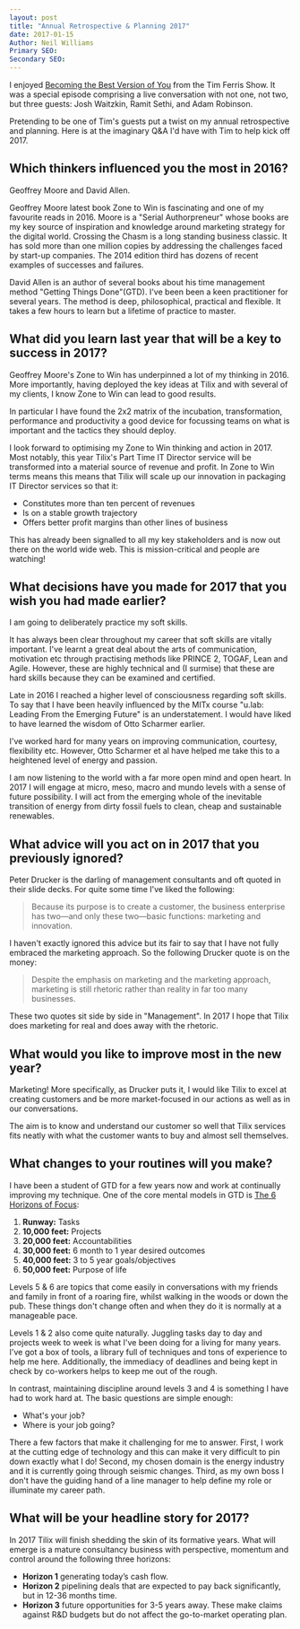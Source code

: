 ```yaml
---
layout: post
title: "Annual Retrospective & Planning 2017"
date: 2017-01-15
Author: Neil Williams  
Primary SEO:  
Secondary SEO:    
---
```

I enjoyed [Becoming the Best Version of You][1] from the Tim Ferris Show. It was a special episode comprising a live conversation with not one, not two, but three guests: Josh Waitzkin, Ramit Sethi, and Adam Robinson.

Pretending to be one of Tim's guests put a twist on my annual retrospective and planning. Here is at the imaginary Q&A I'd have with Tim to help kick off 2017. 

## Which thinkers influenced you the most in 2016?
Geoffrey Moore and David Allen.

Geoffrey Moore latest book Zone to Win is fascinating and one of my favourite reads in 2016. Moore is a "Serial Authorpreneur" whose books are my key source of inspiration and knowledge around marketing strategy for the digital world. Crossing the Chasm is a long standing business classic. It has sold more than one million copies by addressing the challenges faced by start-up companies. The 2014 edition third has dozens of recent examples of successes and failures.

David Allen is an author of several books about his time management method "Getting Things Done"(GTD). I've been been a keen practitioner for several years. The method is deep, philosophical, practical and flexible. It takes a few hours to learn but a lifetime of practice to master. 

## What did you learn last year that will be a key to success in 2017?
Geoffrey Moore's Zone to Win has underpinned a lot of my thinking in 2016. More importantly, having deployed the key ideas at Tilix and with several of my clients, I know Zone to Win can lead to good results.

In particular I have found the 2x2 matrix of the incubation, transformation, performance and productivity a good device for focussing teams on what is important and the tactics they should deploy.

I look forward to optimising my Zone to Win thinking and action in 2017. Most notably, this year Tilix's Part Time IT Director service will be transformed into a material source of revenue and profit. In Zone to Win terms means this means that  Tilix will scale up our innovation in packaging IT Director services so that it:

- Constitutes more than ten percent of revenues
- Is on a stable growth trajectory 
-  Offers better profit margins than other lines of business

This has already been signalled to all my key stakeholders and is now out there on the world wide web. This is mission-critical and people are watching!

## What decisions have you made for 2017 that you wish you had made earlier?
I am going to deliberately practice my soft skills.

It has always been clear throughout my career that soft skills are vitally important. I've learnt a great deal about the arts of communication, motivation etc through practising methods like PRINCE 2, TOGAF, Lean and Agile. However, these are highly technical and (I surmise) that these are hard skills because they can be examined and certified.

Late in 2016 I reached a higher level of consciousness regarding soft skills. To say that I have been heavily influenced by the MITx course "u.lab: Leading From the Emerging Future" is an understatement. I would have liked to have learned the wisdom of Otto Scharmer earlier.

I've worked hard for many years on improving communication, courtesy, flexibility etc. However, Otto Scharmer et al have helped me take this to a heightened level of energy and passion. 

I am now listening to the world with a far more open mind and open heart. In 2017 I will engage at micro, meso, macro and mundo levels with a sense of future possibility. I will act from the emerging whole of the inevitable transition of energy from dirty fossil fuels to clean, cheap and sustainable renewables.

## What advice will you act on in 2017 that you previously ignored?
Peter Drucker is the darling of management consultants and oft quoted in their slide decks. For quite some time I've liked the following: 

>Because its purpose is to create a customer, the business enterprise has two—and only these two—basic functions: marketing and innovation.

I haven't exactly ignored this advice but its fair to say that I have not fully embraced the marketing approach. So the following Drucker quote is on the money:  

>Despite the emphasis on marketing and the marketing approach, marketing is still rhetoric rather than reality in far too many businesses.

These two quotes sit side by side in "Management". In 2017 I hope that Tilix does marketing for real and does away with the rhetoric.

## What would you like to improve most in the new year?
Marketing! More specifically, as Drucker puts it, I would like Tilix to excel at creating customers and be more market-focused in our actions as well as in our conversations.

The aim is to know and understand our customer so well that Tilix services fits neatly with what the customer wants to buy and almost sell themselves.

## What changes to your routines will you make?
I have been a student of GTD for a few years now and work at continually improving my technique. One of the core mental models in GTD is [The 6 Horizons of Focus][2]:

1. __Runway:__ Tasks
2. __10,000 feet:__ Projects
3. __20,000 feet:__ Accountabilities
4. __30,000 feet:__ 6 month to 1 year desired outcomes
5. __40,000 feet:__ 3 to 5 year goals/objectives
6. __50,000 feet:__ Purpose of life

Levels 5 & 6 are topics that come easily in conversations with my friends and family in front of a roaring fire, whilst walking in the woods or down the pub. These things don't change often and when they do it is normally at a manageable pace.

Levels 1 & 2 also come quite naturally. Juggling tasks day to day and projects week to week is what I've been doing for a living for many years. I've got a box of tools, a library full of techniques and tons of experience to help me here. Additionally, the immediacy of deadlines and being kept in check by co-workers helps to keep me out of the rough.

In contrast, maintaining discipline around levels 3 and 4 is something I have had to work hard at. The basic questions are simple enough:

* What's your job?
* Where is your job going?

There a few factors that make it challenging for me to answer. First, I work at the cutting edge of technology and this can make it very difficult to pin down exactly what I do! Second, my chosen domain is the energy industry and it is currently going through seismic changes. Third, as my own boss I don't have the guiding hand of a line manager to help define my role or illuminate my career path.

## What will be your headline story for 2017?
In 2017 Tilix will finish shedding the skin of its formative years. What will emerge is a mature consultancy business with perspective, momentum and control around the following three horizons:

- **Horizon 1** generating today’s cash flow.
- **Horizon 2** pipelining deals that are expected to pay back significantly, but in 12-36 months time.
- **Horizon 3** future opportunities for 3-5 years away. These make claims against R&D budgets but do not affect the go-to-market operating plan.

[1]: http://fourhourworkweek.com/2016/12/20/becoming-the-best-version-of-you/
[2]: http://gettingthingsdone.com/2011/01/the-6-horizons-of-focus/
